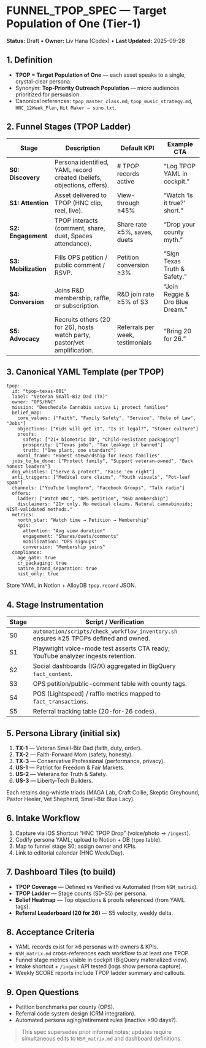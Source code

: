 <!-- Optimized: 2025-10-06 -->
<!-- RPM: 1.6.2.1.1.6.2.1_FUNNEL_TPOP_SPEC_20251006 -->
<!-- Session: E2E RPM DNA Application -->
<!-- AOM: RND (Reggie & Dro) -->
<!-- COI: TECHNOLOGY -->
<!-- RPM: HIGH -->
<!-- ACTION: BUILD -->

<!--
Optimized: 2025-10-03
RPM: 3.6.0.6.ops-technology-ship-status-documentation
Session: Dual-AI Collaboration - Sonnet Docs Sweep
-->
# FUNNEL_TPOP_SPEC — Target Population of One (Tier‑1)

**Status:** Draft • **Owner:** Liv Hana (Codex) • **Last Updated:** 2025-09-28

## 1. Definition

- **TPOP = Target Population of One** — each asset speaks to a single, crystal-clear persona.
- Synonym: **Top-Priority Outreach Population** — micro audiences prioritized for persuasion.
- Canonical references: `tpop_master_class.md`, `tpop_music_strategy.md`, `HNC_12Week_Plan`, `Hit Maker – suno.txt`.

## 2. Funnel Stages (TPOP Ladder)

| Stage | Description | Default KPI | Example CTA |
|-------|-------------|-------------|-------------|
| **S0: Discovery** | Persona identified, YAML record created (beliefs, objections, offers). | # TPOP records active | “Log TPOP YAML in cockpit.” |
| **S1: Attention** | Asset delivered to TPOP (HNC clip, reel, live). | View-through ≥45% | “Watch ‘Is it true?’ short.” |
| **S2: Engagement** | TPOP interacts (comment, share, duet, Spaces attendance). | Share rate ≥5%, saves, duets | “Drop your county myth.” |
| **S3: Mobilization** | Fills OPS petition / public comment / RSVP. | Petition conversion ≥3% | “Sign Texas Truth & Safety.” |
| **S4: Conversion** | Joins R&D membership, raffle, or subscription. | R&D join rate ≥5% of S3 | “Join Reggie & Dro Blue Dream.” |
| **S5: Advocacy** | Recruits others (20 for 26), hosts watch party, pastor/vet amplification. | Referrals per week, testimonials | “Bring 20 for 26.” |

## 3. Canonical YAML Template (per TPOP)

```
tpop:
  id: "tpop-texas-001"
  label: "Veteran Small-Biz Dad (TX)"
  owner: "OPS/HNC"
  mission: "Deschedule Cannabis sativa L; protect families"
  belief_map:
    core_values: ["Faith", "Family Safety", "Service", "Rule of Law", "Jobs"]
    objections: ["Kids will get it", "Is it legal?", "Stoner culture"]
    proofs:
      safety: ["21+ biometric ID", "Child-resistant packaging"]
      prosperity: ["Texas jobs", "Tax leakage if banned"]
      truth: ["One plant, one standard"]
    moral_frame: "Honest stewardship for Texas families"
  jobs_to_be_done: ["Protect family", "Support veteran-owned", "Back honest leaders"]
  dog_whistles: ["Serve & protect", "Raise 'em right"]
  anti_triggers: ["Medical cure claims", "Youth visuals", "Pot-leaf spam"]
  channels: ["YouTube longform", "Facebook Groups", "Talk radio"]
  offers:
    ladder: ["Watch HNC", "OPS petition", "R&D membership"]
    disclaimers: "21+ only. No medical claims. Natural cannabinoids; NIST-validated methods."
  metrics:
    north_star: "Watch time → Petition → Membership"
    kpis:
      attention: "Avg view duration"
      engagement: "Shares/duets/comments"
      mobilization: "OPS signups"
      conversion: "Membership joins"
  compliance:
    age_gate: true
    cr_packaging: true
    satire_brand_separation: true
    nist_only: true
```

Store YAML in Notion + AlloyDB `tpop.record` JSON.

## 4. Stage Instrumentation

| Stage | Script / Verification |
|-------|-----------------------|
| S0 | `automation/scripts/check_workflow_inventory.sh` ensures ≥25 TPOPs defined and owned. |
| S1 | Playwright voice-mode test asserts CTA ready; YouTube analyzer ingests retention. |
| S2 | Social dashboards (IG/X) aggregated in BigQuery `fact_content`. |
| S3 | OPS petition/public-comment table with county tags. |
| S4 | POS (Lightspeed) / raffle metrics mapped to `fact_transactions`. |
| S5 | Referral tracking table (20-for-26 codes). |

## 5. Persona Library (initial six)

1. **TX-1** — Veteran Small-Biz Dad (faith, duty, order).  
2. **TX-2** — Faith-Forward Mom (safety, honesty).  
3. **TX-3** — Conservative Professional (performance, privacy).  
4. **US-1** — Patriot for Freedom & Fair Markets.  
5. **US-2** — Veterans for Truth & Safety.  
6. **US-3** — Liberty-Tech Builders.

Each retains dog-whistle triads (MAGA Lab, Craft Collie, Skeptic Greyhound, Pastor Heeler, Vet Shepherd, Small-Biz Blue Lacy).

## 6. Intake Workflow

1. Capture via iOS Shortcut “HNC TPOP Drop” (voice/photo → `/ingest`).
2. Codify persona YAML; upload to Notion + DB (`tpop` table).
3. Map to funnel stage S0; assign owner and KPIs.
4. Link to editorial calendar (HNC Week/Day).

## 7. Dashboard Tiles (to build)

- **TPOP Coverage** — Defined vs Verified vs Automated (from `NSM_matrix`).
- **TPOP Ladder** — Stage counts (S0–S5) per persona.
- **Belief Heatmap** — Top objections & proofs referenced (from YAML tags).
- **Referral Leaderboard (20 for 26)** — S5 velocity, weekly delta.

## 8. Acceptance Criteria

- YAML records exist for ≥6 personas with owners & KPIs.  
- `NSM_matrix.md` cross-references each workflow to at least one TPOP.  
- Funnel stage metrics visible in cockpit (BigQuery materialized view).  
- Intake shortcut + `/ingest` API tested (logs show persona capture).  
- Weekly SCORE reports include TPOP ladder summary and callouts.

## 9. Open Questions

- Petition benchmarks per county (OPS).  
- Referral code system design (CRM integration).  
- Automated persona aging/retirement rules (inactive >90 days?).

> This spec supersedes prior informal notes; updates require simultaneous edits to `NSM_matrix.md` and dashboard definitions.

<!-- Last verified: 2025-10-02 -->

<!-- Optimized: 2025-10-02 -->

<!-- Last updated: 2025-10-02 -->

<!-- Last optimized: 2025-10-02 -->
